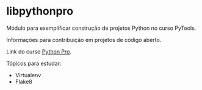 # libpythonpro
 Módulo para exemplificar construção de projetos Python no curso PyTools.

Informações para contribuição em projetos de código aberto.

Link do curso [Python Pro](https://www.python.pro.br).

Tópicos para estudar:
* Virtualenv
* Flake8